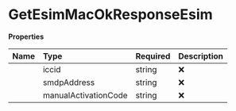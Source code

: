 # GetEsimMacOkResponseEsim



**Properties**

| Name | Type | Required | Description |
| :-------- | :----------| :----------| :----------|
    | iccid | string | ❌ | ID of the eSIM |
    | smdpAddress | string | ❌ | SM-DP+ Address |
    | manualActivationCode | string | ❌ | The manual activation code |




<!-- This file was generated by liblab | https://liblab.com/ -->